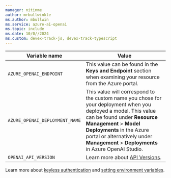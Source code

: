 ```yaml
---
manager: nitinme
author: mrbullwinkle
ms.author: mbullwin
ms.service: azure-ai-openai
ms.topic: include
ms.date: 10/0//2024
ms.custom: devex-track-js, devex-track-typescript
---
```

|Variable name | Value |
|--------------------------|-------------|
| `AZURE_OPENAI_ENDPOINT`               | This value can be found in the **Keys and Endpoint** section when examining your resource from the Azure portal. |
| `AZURE_OPENAI_DEPLOYMENT_NAME` | This value will correspond to the custom name you chose for your deployment when you deployed a model. This value can be found under **Resource Management** > **Model Deployments** in the Azure portal or alternatively under **Management** > **Deployments** in Azure OpenAI Studio.|
| `OPENAI_API_VERSION`|Learn more about [API Versions](/azure/ai-services/openai/api-version-deprecation).|

Learn more about [keyless authentication](/azure/ai-services/authentication) and [setting environment variables](/azure/ai-services/cognitive-services-environment-variables).